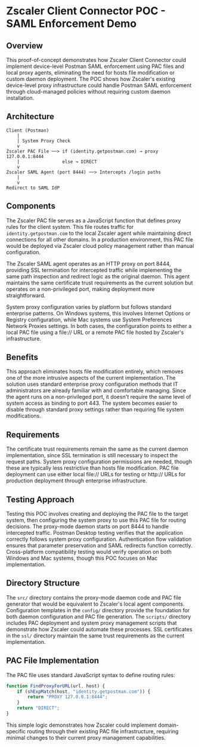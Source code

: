 # Zscaler Client Connector POC - SAML Enforcement Demo

## Overview
This proof-of-concept demonstrates how Zscaler Client Connector could implement device-level Postman SAML enforcement using PAC files and local proxy agents, eliminating the need for hosts file modification or custom daemon deployment. The POC shows how Zscaler's existing device-level proxy infrastructure could handle Postman SAML enforcement through cloud-managed policies without requiring custom daemon installation.

## Architecture
```
Client (Postman) 
    |
    | System Proxy Check
    v
Zscaler PAC File ──> if (identity.getpostman.com) → proxy 127.0.0.1:8444
    |                else → DIRECT
    v
Zscaler SAML Agent (port 8444) ──> Intercepts /login paths  
    |
    v
Redirect to SAML IdP
```

## Components

The Zscaler PAC file serves as a JavaScript function that defines proxy rules for the client system. This file routes traffic for `identity.getpostman.com` to the local Zscaler agent while maintaining direct connections for all other domains. In a production environment, this PAC file would be deployed via Zscaler cloud policy management rather than manual configuration.

The Zscaler SAML agent operates as an HTTP proxy on port 8444, providing SSL termination for intercepted traffic while implementing the same path inspection and redirect logic as the original daemon. This agent maintains the same certificate trust requirements as the current solution but operates on a non-privileged port, making deployment more straightforward.

System proxy configuration varies by platform but follows standard enterprise patterns. On Windows systems, this involves Internet Options or Registry configuration, while Mac systems use System Preferences Network Proxies settings. In both cases, the configuration points to either a local PAC file using a file:// URL or a remote PAC file hosted by Zscaler's infrastructure.

## Benefits

This approach eliminates hosts file modification entirely, which removes one of the more intrusive aspects of the current implementation. The solution uses standard enterprise proxy configuration methods that IT administrators are already familiar with and comfortable managing. Since the agent runs on a non-privileged port, it doesn't require the same level of system access as binding to port 443. The system becomes easier to disable through standard proxy settings rather than requiring file system modifications.

## Requirements

The certificate trust requirements remain the same as the current daemon implementation, since SSL termination is still necessary to inspect the request paths. System proxy configuration permissions are needed, though these are typically less restrictive than hosts file modification. PAC file deployment can use either local file:// URLs for testing or http:// URLs for production deployment through enterprise infrastructure.

## Testing Approach

Testing this POC involves creating and deploying the PAC file to the target system, then configuring the system proxy to use this PAC file for routing decisions. The proxy-mode daemon starts on port 8444 to handle intercepted traffic. Postman Desktop testing verifies that the application correctly follows system proxy configuration. Authentication flow validation ensures that parameter preservation and SAML redirects function correctly. Cross-platform compatibility testing would verify operation on both Windows and Mac systems, though this POC focuses on Mac implementation.

## Directory Structure

The `src/` directory contains the proxy-mode daemon code and PAC file generator that would be equivalent to Zscaler's local agent components. Configuration templates in the `config/` directory provide the foundation for both daemon configuration and PAC file generation. The `scripts/` directory includes PAC deployment and system proxy management scripts that demonstrate how Zscaler could automate these processes. SSL certificates in the `ssl/` directory maintain the same trust requirements as the current implementation.

## PAC File Implementation

The PAC file uses standard JavaScript syntax to define routing rules:

```javascript
function FindProxyForURL(url, host) {
    if (shExpMatch(host, "identity.getpostman.com")) {
        return "PROXY 127.0.0.1:8444";
    }
    return "DIRECT";
}
```

This simple logic demonstrates how Zscaler could implement domain-specific routing through their existing PAC file infrastructure, requiring minimal changes to their current proxy management capabilities.